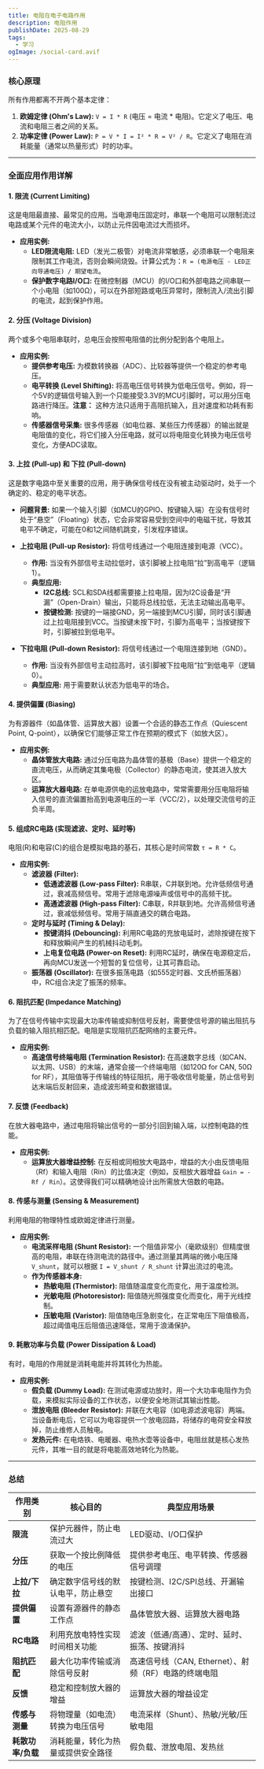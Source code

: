 ```yaml
---
title: 电阻在电子电路作用
description: 电阻作用
publishDate: 2025-08-29
tags:
  - 学习
ogImage: /social-card.avif
---
```

### 核心原理

所有作用都离不开两个基本定律：
1.  **欧姆定律 (Ohm's Law):** `V = I * R` (电压 = 电流 * 电阻)。它定义了电压、电流和电阻三者之间的关系。
2.  **功率定律 (Power Law):** `P = V * I = I² * R = V² / R`。它定义了电阻在消耗能量（通常以热量形式）时的功率。

---

### 全面应用作用详解

#### 1. 限流 (Current Limiting)
这是电阻最直接、最常见的应用。当电源电压固定时，串联一个电阻可以限制流过电路或某个元件的电流大小，以防止元件因电流过大而损坏。

*   **应用实例:**
    *   **LED限流电阻:** LED（发光二极管）对电流非常敏感，必须串联一个电阻来限制其工作电流，否则会瞬间烧毁。计算公式为：`R = (电源电压 - LED正向导通电压) / 期望电流`。
    *   **保护数字电路I/O口:** 在微控制器（MCU）的I/O口和外部电路之间串联一个小电阻（如100Ω），可以在外部短路或电压异常时，限制流入/流出引脚的电流，起到保护作用。

#### 2. 分压 (Voltage Division)
两个或多个电阻串联时，总电压会按照电阻值的比例分配到各个电阻上。

*   **应用实例:**
    *   **提供参考电压:** 为模数转换器（ADC）、比较器等提供一个稳定的参考电压。
    *   **电平转换 (Level Shifting):** 将高电压信号转换为低电压信号。例如，将一个5V的逻辑信号输入到一个只能接受3.3V的MCU引脚时，可以用分压电路进行降压。**注意：** 这种方法只适用于高阻抗输入，且对速度和功耗有影响。
    *   **传感器信号采集:** 很多传感器（如电位器、某些压力传感器）的输出就是电阻值的变化，将它们接入分压电路，就可以将电阻变化转换为电压信号变化，方便ADC读取。

#### 3. 上拉 (Pull-up) 和 下拉 (Pull-down)
这是数字电路中至关重要的应用，用于确保信号线在没有被主动驱动时，处于一个确定的、稳定的电平状态。

*   **问题背景:** 如果一个输入引脚（如MCU的GPIO、按键输入端）在没有信号时处于“悬空”（Floating）状态，它会非常容易受到空间中的电磁干扰，导致其电平不确定，可能在0和1之间随机跳变，引发程序错误。

*   **上拉电阻 (Pull-up Resistor):** 将信号线通过一个电阻连接到电源（VCC）。
    *   **作用:** 当没有外部信号主动拉低时，该引脚被上拉电阻“拉”到高电平（逻辑1）。
    *   **典型应用:**
        *   **I2C总线:** SCL和SDA线都需要接上拉电阻，因为I2C设备是“开漏”（Open-Drain）输出，只能将总线拉低，无法主动输出高电平。
        *   **按键检测:** 按键的一端接GND，另一端接到MCU引脚，同时该引脚通过上拉电阻接到VCC。当按键未按下时，引脚为高电平；当按键按下时，引脚被拉到低电平。

*   **下拉电阻 (Pull-down Resistor):** 将信号线通过一个电阻连接到地（GND）。
    *   **作用:** 当没有外部信号主动拉高时，该引脚被下拉电阻“拉”到低电平（逻辑0）。
    *   **典型应用:** 用于需要默认状态为低电平的场合。

#### 4. 提供偏置 (Biasing)
为有源器件（如晶体管、运算放大器）设置一个合适的静态工作点（Quiescent Point, Q-point），以确保它们能够正常工作在预期的模式下（如放大区）。

*   **应用实例:**
    *   **晶体管放大电路:** 通过分压电路为晶体管的基极（Base）提供一个稳定的直流电压，从而确定其集电极（Collector）的静态电流，使其进入放大区。
    *   **运算放大器电路:** 在单电源供电的运放电路中，常常需要用分压电阻将输入信号的直流偏置抬高到电源电压的一半（VCC/2），以处理交流信号的正负半周。

#### 5. 组成RC电路 (实现滤波、定时、延时等)
电阻(R)和电容(C)的组合是模拟电路的基石，其核心是时间常数 `τ = R * C`。

*   **应用实例:**
    *   **滤波器 (Filter):**
        *   **低通滤波器 (Low-pass Filter):** R串联，C并联到地。允许低频信号通过，衰减高频信号。常用于滤除电源噪声或信号中的高频干扰。
        *   **高通滤波器 (High-pass Filter):** C串联，R并联到地。允许高频信号通过，衰减低频信号。常用于隔直通交的耦合电路。
    *   **定时与延时 (Timing & Delay):**
        *   **按键消抖 (Debouncing):** 利用RC电路的充放电延时，滤除按键在按下和释放瞬间产生的机械抖动毛刺。
        *   **上电复位电路 (Power-on Reset):** 利用RC延时，确保在电源稳定后，再向MCU发送一个短暂的复位信号，让其可靠启动。
    *   **振荡器 (Oscillator):** 在很多振荡电路（如555定时器、文氏桥振荡器）中，RC组合决定了振荡的频率。

#### 6. 阻抗匹配 (Impedance Matching)
为了在信号传输中实现最大功率传输或抑制信号反射，需要使信号源的输出阻抗与负载的输入阻抗相匹配。电阻是实现阻抗匹配网络的主要元件。

*   **应用实例:**
    *   **高速信号终端电阻 (Termination Resistor):** 在高速数字总线（如CAN、以太网、USB）的末端，通常会接一个终端电阻（如120Ω for CAN, 50Ω for RF），其阻值等于传输线的特征阻抗，用于吸收信号能量，防止信号到达末端后反射回来，造成波形畸变和数据错误。

#### 7. 反馈 (Feedback)
在放大器电路中，通过电阻将输出信号的一部分引回到输入端，以控制电路的性能。

*   **应用实例:**
    *   **运算放大器增益控制:** 在反相或同相放大电路中，增益的大小由反馈电阻（Rf）和输入电阻（Rin）的比值决定（例如，反相放大器增益 `Gain = -Rf / Rin`）。这使得我们可以精确地设计出所需放大倍数的电路。

#### 8. 传感与测量 (Sensing & Measurement)
利用电阻的物理特性或欧姆定律进行测量。

*   **应用实例:**
    *   **电流采样电阻 (Shunt Resistor):** 一个阻值非常小（毫欧级别）但精度很高的电阻，串联在待测电流的路径中。通过测量其两端的微小电压降 `V_shunt`，就可以根据 `I = V_shunt / R_shunt` 计算出流过的电流。
    *   **作为传感器本身:**
        *   **热敏电阻 (Thermistor):** 阻值随温度变化而变化，用于温度检测。
        *   **光敏电阻 (Photoresistor):** 阻值随光照强度变化而变化，用于光线控制。
        *   **压敏电阻 (Varistor):** 阻值随电压急剧变化，在正常电压下阻值极高，超过阈值电压后阻值迅速降低，常用于浪涌保护。

#### 9. 耗散功率与负载 (Power Dissipation & Load)
有时，电阻的作用就是消耗电能并将其转化为热能。

*   **应用实例:**
    *   **假负载 (Dummy Load):** 在测试电源或功放时，用一个大功率电阻作为负载，来模拟实际设备的工作状态，以便安全地测试其输出性能。
    *   **泄放电阻 (Bleeder Resistor):** 并联在大电容（如电源滤波电容）两端。当设备断电后，它可以为电容提供一个放电回路，将储存的电荷安全释放掉，防止维修人员触电。
    *   **发热元件:** 在电烙铁、电暖器、电热水壶等设备中，电阻丝就是核心发热元件，其唯一目的就是将电能高效地转化为热能。

---

### 总结

| **作用类别**       | **核心目的**                             | **典型应用场景**                                     |
| ------------------ | ---------------------------------------- | ---------------------------------------------------- |
| **限流**           | 保护元器件，防止电流过大                 | LED驱动、I/O口保护                                   |
| **分压**           | 获取一个按比例降低的电压                 | 提供参考电压、电平转换、传感器信号调理               |
| **上拉/下拉**      | 确定数字信号线的默认电平，防止悬空       | 按键检测、I2C/SPI总线、开漏输出接口                  |
| **提供偏置**       | 设置有源器件的静态工作点                 | 晶体管放大器、运算放大器电路                         |
| **RC电路**         | 利用充放电特性实现时间相关功能           | 滤波（低通/高通）、定时、延时、振荡、按键消抖       |
| **阻抗匹配**       | 最大化功率传输或消除信号反射             | 高速信号线（CAN, Ethernet）、射频（RF）电路的终端电阻 |
| **反馈**           | 稳定和控制放大器的增益                   | 运算放大器的增益设定                                 |
| **传感与测量**     | 将物理量（如电流）转换为电压信号         | 电流采样（Shunt）、热敏/光敏/压敏电阻                |
| **耗散功率/负载**  | 消耗能量，转化为热量或提供安全路径       | 假负载、泄放电阻、发热丝                             |
